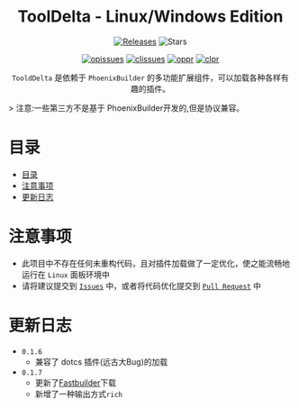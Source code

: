 <h1 align="center">ToolDelta - Linux/Windows Edition</h1>
<p align="center">
  <a href="https://github.com/SuperScript-PRC/ToolDelta/releases"><img src="https://img.shields.io/github/v/release/SuperScript-PRC/ToolDelta?display_name=tag&sort=semver" alt="Releases"></a>
  <img src="https://img.shields.io/github/stars/SuperScript-PRC/ToolDelta.svg?style=falt" alt="Stars">
</p>
  
<p align="center">
  <a href="https://github.com/SuperScript-PRC/ToolDelta/issues"><img src="https://img.shields.io/github/issues/SuperScript-PRC/ToolDelta.svg?style=flat" alt="opissues"></a>
  <a href="https://github.com/SuperScript-PRC/ToolDelta/issues?q=is%3Aissue+is%3Aclosed"><img src="https://img.shields.io/github/issues-closed/SuperScript-PRC/ToolDelta.svg?style=flat&color=success" alt="clissues"></a>
  <a href="https://github.com/SuperScript-PRC/ToolDelta/pulls"><img src="https://img.shields.io/github/issues-pr/SuperScript-PRC/ToolDelta.svg?style=falt" alt="oppr"></a>
  <a href="https://github.com/SuperScript-PRC/ToolDelta/pulls?q=is%3Apr+is%3Aclosed"><img src="https://img.shields.io/github/issues-pr-closed/SuperScript-PRC/ToolDelta.svg?style=flat&color=success" alt="clpr"></a>
</p>

<p align="center">
  <code>TooldDelta</code> 是依赖于 <code>PhoenixBuilder</code> 的多功能扩展组件，可以加载各种各样有趣的插件。
</p>
> 注意:一些第三方不是基于 PhoenixBuilder开发的,但是协议兼容。






# 目录
- [目录](#目录)
- [注意事项](#注意事项)
- [更新日志](#更新日志)





# 注意事项
- 此项目中不存在任何未重构代码，且对插件加载做了一定优化，使之能流畅地运行在 `Linux` 面板环境中
- 请将建议提交到 [`Issues`](https://github.com/SuperScript-PRC/ToolDelta/issues) 中，或者将代码优化提交到 [`Pull Request`](https://github.com/SuperScript-PRC/ToolDelta/pulls) 中





# 更新日志
- `0.1.6`
  - 兼容了 dotcs 插件(远古大Bug)的加载
- `0.1.7`
  - 更新了[Fastbuilder](https://github.com/LNSSPsd/PhoenixBuilder)下载
  - 新增了一种输出方式`rich` 
